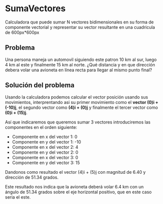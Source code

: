 # SumaVectores
Calculadora que puede sumar N vectores bidimensionales en su forma de componente vectorial y representar su vector resultante en una cuadricula de 600px*600px

## Problema

Una persona maneja un automovil siguiendo este patron 10 km al sur, luego 4 km al este y finalmente 15 km al norte.
¿Qué distancia y en que dirección debera volar una avioneta en línea recta para llegar al mismo punto final?

## Solución del problema

Usando la calculadora podemos calcular el vector posición usando sus movimientos, interprentando asi su primer movimiento como el **vector (0)i + (-10)j**, el segundo vector como **(4)i + (0)j** y finalmente el tercer vector como **(0)i + (15)j**.

Así que indicaremos que queremos sumar 3 vectores introduciremos las componentes en el orden siguiente:

- Componente en x del vector 1: 0
- Componente en y del vector 1: -10
- Componente en x del vector 2: 4
- Componente en y del vector 2: 0
- Componente en x del vector 3: 0
- Componente en y del vector 3: 15

Dandonos como resultado el vector (4)i + (5)j con magnitud de 6.40 y dirección de 51.34 grados.

  


Este resultado nos indica que la avioneta deberá volar 6.4 km con un ángulo de 51.34 grados sobre el eje horizontal positivo, que en este caso seria el este.
